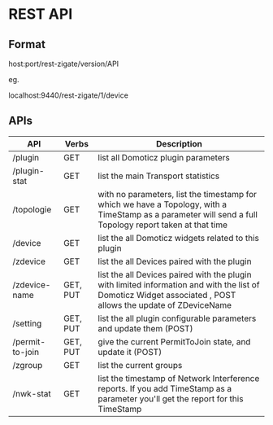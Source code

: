 # REST API 


## Format

host:port/rest-zigate/version/API

eg.

localhost:9440/rest-zigate/1/device


## APIs

| API            | Verbs |  Description |
| -------------- | ----- |  ----------- |
| /plugin        | GET   |  list all Domoticz plugin parameters | 
| /plugin-stat   | GET   |  list the main Transport statistics  |
| /topologie     | GET   |  with no parameters, list the timestamp for which we have a Topology, with a TimeStamp as a parameter will send a full Topology report taken at that time |
| /device        | GET   |  list the all Domoticz widgets related to this plugin |
| /zdevice       | GET   | list the all Devices paired with the plugin |
| /zdevice-name  | GET, PUT | list the all Devices paired with the plugin with limited information and with the list of Domoticz Widget associated , POST allows the update of ZDeviceName |
| /setting       | GET, PUT | list the all plugin configurable parameters and update them (POST) |
| /permit-to-join | GET, PUT | give the current PermitToJoin state, and update it (POST) |
| /zgroup        | GET   | list the current groups |
| /nwk-stat      | GET   | list the timestamp of Network Interference reports. If you add TimeStamp as a parameter you'll get the report for this TimeStamp |
